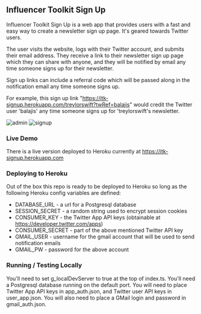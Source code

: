 ## Influencer Toolkit Sign Up
Influencer Toolkit Sign Up is a web app that provides users with a fast and easy way to create a newsletter sign up page. It's geared towards Twitter users.

The user visits the website, logs with their Twitter account, and submits their email address. They receive a link to their newsletter sign up page which they can share with anyone, and they will be notified by email any time someone signs up for their newsletter.

Sign up links can include a referral code which will be passed along in the notification email any time someone signs up.

For example, this sign up link "https://itk-signup.herokuapp.com/treylorswift?twRef=balajis" would credit the Twitter user 'balajis' any time someone signs up for 'treylorswift's newsletter.

![admin](https://i.imgur.com/JKYe1aB.png)
![signup](https://i.imgur.com/MTsT8It.png)

### Live Demo
There is a live version deployed to Heroku currently at https://itk-signup.herokuapp.com

### Deploying to Heroku
Out of the box this repo is ready to be deployed to Heroku so long as the following Heroku config variables are defined:
- DATABASE_URL - a url for a Postgresql database
- SESSION_SECRET - a random string used to encrypt session cookies
- CONSUMER_KEY - the Twitter App API keys (obtainable at https://developer.twitter.com/apps)
- CONSUMER_SECRET - part of the above mentioned Twitter API key
- GMAIL_USER - username for the gmail account that will be used to send notification emails
- GMAIL_PW - password for the above account

### Running / Testing Locally
You'll need to set g_localDevServer to true at the top of index.ts.
You'll need a Postgresql database running on the default port.
You will need to place Twitter App API keys in app_auth.json, and Twitter user API keys in user_app.json.
You will also need to place a GMail login and password in gmail_auth.json.
